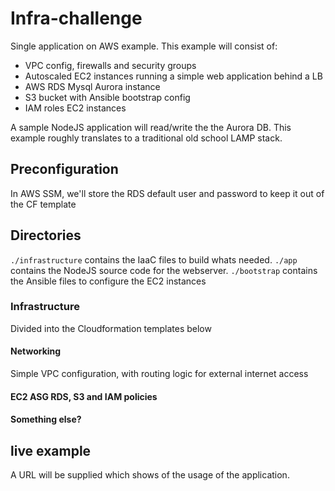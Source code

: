 # Infra-challenge

Single application on AWS example. This example will consist of:

* VPC config, firewalls and security groups
* Autoscaled EC2 instances running a simple web application behind a LB
* AWS RDS Mysql Aurora instance
* S3 bucket with Ansible bootstrap config
* IAM roles EC2 instances

A sample NodeJS application will read/write the the Aurora DB.
This example roughly translates to a traditional old school LAMP stack.

## Preconfiguration

In AWS SSM, we'll store the RDS default user and password to keep it out of
the CF template

## Directories

`./infrastructure` contains the IaaC files to build whats needed.
`./app` contains the NodeJS source code for the webserver.
`./bootstrap` contains the Ansible files to configure the EC2 instances

### Infrastructure

Divided into the Cloudformation templates below

#### Networking

Simple VPC configuration, with routing logic for external internet access

#### EC2 ASG RDS, S3 and IAM policies

#### Something else?

## live example

A URL will be supplied which shows of the usage of the application.

